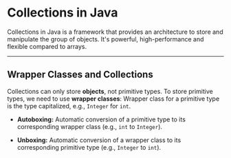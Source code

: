 # Collections in Java

Collections in Java is a framework that provides an architecture to store and manipulate the group of objects. It's powerful, high-performance and flexible compared to arrays.

---

## Wrapper Classes and Collections

Collections can only store **objects**, not primitive types. To store primitive types, we need to use **wrapper classes**:
Wrapper class for a primitive type is the type capitalized, e.g., `Integer` for `int`.


- **Autoboxing:** 
Automatic conversion of a primitive type to its corresponding wrapper class (e.g., `int` to `Integer`).

- **Unboxing:** 
Automatic conversion of a wrapper class to its corresponding primitive type (e.g., `Integer` to `int`).
